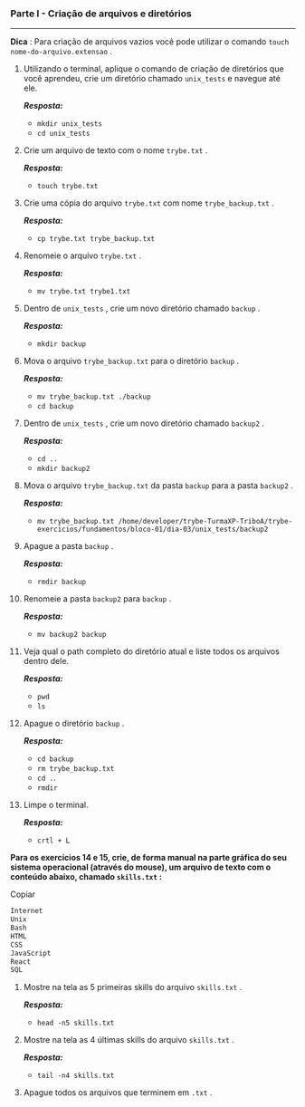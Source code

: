 ### Parte I - Criação de arquivos e diretórios

---

**Dica** : Para criação de arquivos vazios você pode utilizar o comando `touch nome-do-arquivo.extensao` .

1. Utilizando o terminal, aplique o comando de criação de diretórios que você aprendeu, crie um diretório chamado `unix_tests` e navegue até ele.

   _**Resposta:**_ 

   - `mkdir unix_tests` 
   -  `cd unix_tests`

2. Crie um arquivo de texto com o nome `trybe.txt` .

   _**Resposta:**_ 

   - `touch trybe.txt`

3. Crie uma cópia do arquivo `trybe.txt` com nome `trybe_backup.txt` .

   _**Resposta:**_ 

   - `cp trybe.txt trybe_backup.txt`

4. Renomeie o arquivo `trybe.txt` .

   _**Resposta:**_ 

   - `mv trybe.txt trybe1.txt`

5. Dentro de `unix_tests` , crie um novo diretório chamado `backup` .

   _**Resposta:**_ 

   - `mkdir backup`

6. Mova o arquivo `trybe_backup.txt` para o diretório `backup` .

   _**Resposta:**_ 

   - `mv trybe_backup.txt ./backup`
   - `cd backup`

7. Dentro de `unix_tests` , crie um novo diretório chamado `backup2` .

   _**Resposta:**_ 

   - `cd ..`
   - `mkdir backup2`

8. Mova o arquivo `trybe_backup.txt` da pasta `backup` para a pasta `backup2` .

   _**Resposta:**_ 

   - `mv trybe_backup.txt /home/developer/trybe-TurmaXP-TriboA/trybe-exercicios/fundamentos/bloco-01/dia-03/unix_tests/backup2`

9. Apague a pasta `backup` .

   _**Resposta:**_ 

   - `rmdir backup`

10. Renomeie a pasta `backup2` para `backup` .

    _**Resposta:**_ 

    - `mv backup2 backup`

11. Veja qual o path completo do diretório atual e liste todos os arquivos dentro dele.

    _**Resposta:**_ 

    - `pwd`
    - `ls`

12. Apague o diretório `backup` .

    _**Resposta:**_ 

    - `cd backup`
    - `rm trybe_backup.txt`
    - `cd .`.
    - `rmdir`

13. Limpe o terminal.

    _**Resposta:**_ 

    - `crtl + L`

**Para os exercícios 14 e 15, crie, de forma manual na parte gráfica do seu sistema operacional (através do mouse), um arquivo de texto com o conteúdo abaixo, chamado `skills.txt` :**

Copiar

```sh
Internet
Unix
Bash
HTML
CSS
JavaScript
React
SQL
```

1. Mostre na tela as 5 primeiras skills do arquivo `skills.txt` .

   _**Resposta:**_ 

   - `head -n5 skills.txt`

2. Mostre na tela as 4 últimas skills do arquivo `skills.txt` .

   _**Resposta:**_ 

   - `tail -n4 skills.txt`

3. Apague todos os arquivos que terminem em `.txt` .